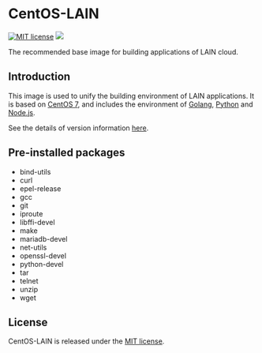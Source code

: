 # CentOS-LAIN
[![MIT license](https://img.shields.io/github/license/mashape/apistatus.svg)](https://opensource.org/licenses/MIT)
[![](https://imagelayers.io/badge/laincloud/centos-lain:latest.svg)](https://imagelayers.io/?images=laincloud/centos-lain:latest 'Get your own badge on imagelayers.io')

The recommended base image for building applications of LAIN cloud.

## Introduction
This image is used to unify the building environment of LAIN applications. It is based on [CentOS 7](https://www.centos.org/), and includes the environment of [Golang](https://golang.org/), [Python](https://www.python.org/) and [Node.js](https://nodejs.org/en/).

See the details of version information [here](https://github.com/laincloud/centos-lain/blob/master/CHANGELOG.md).

## Pre-installed packages
- bind-utils
- curl
- epel-release
- gcc
- git
- iproute
- libffi-devel
- make
- mariadb-devel
- net-utils
- openssl-devel
- python-devel
- tar
- telnet
- unzip
- wget

## License
CentOS-LAIN is released under the [MIT license](https://github.com/laincloud/centos-lain/blob/master/LICENSE).
